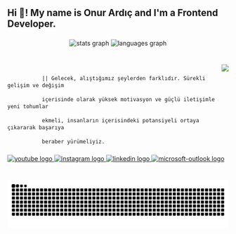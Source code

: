 <h2 align="left">Hi 👋! My name is Onur Ardıç and I'm a Frontend Developer.</h2>

###

<div align="center">
  <img src="https://github-readme-stats.vercel.app/api?username=Onur-Ardic&hide_title=false&hide_rank=false&show_icons=true&include_all_commits=true&count_private=true&disable_animations=false&theme=dracula&locale=en&hide_border=false" height="150" alt="stats graph"  />
  <img src="https://github-readme-stats.vercel.app/api/top-langs?username=Onur-Ardic&locale=en&hide_title=false&layout=compact&card_width=320&langs_count=5&theme=dracula&hide_border=false" height="150" alt="languages graph"  />
</div>

###

<br clear="both">

<img align="right" height="150" src="https://media3.giphy.com/media/bGgsc5mWoryfgKBx1u/200w.gif?cid=6c09b952wco4m6tggjpwk465zbujs9atxywaxffyac562fa5&ep=v1_gifs_search&rid=200w.gif&ct=g"  />

###
               || Gelecek, alıştığımız şeylerden farklıdır. Sürekli gelişim ve değişim

               içerisinde olarak yüksek motivasyon ve güçlü iletişimle yeni tohumlar

               ekmeli, insanların içerisindeki potansiyeli ortaya çıkararak başarıya

               beraber yürümeliyiz.

###

<div align="left">
  <a href="https://www.youtube.com/@OnurArd%C4%B1%C3%A7Dev" target="_blank">
    <img src="https://img.shields.io/static/v1?message=Youtube&logo=youtube&label=&color=FF0000&logoColor=white&labelColor=&style=for-the-badge" height="35" alt="youtube logo"  />
  </a>
  <a href="https://www.instagram.com/onurardc_/" target="_blank">
    <img src="https://img.shields.io/static/v1?message=Instagram&logo=instagram&label=&color=E4405F&logoColor=white&labelColor=&style=for-the-badge" height="35" alt="instagram logo"  />
  </a>
  <a href="https://www.linkedin.com/in/onur-ardic/" target="_blank">
    <img src="https://img.shields.io/static/v1?message=LinkedIn&logo=linkedin&label=&color=0077B5&logoColor=white&labelColor=&style=for-the-badge" height="35" alt="linkedin logo"  />
  </a>
  <a href="onurardc@outlook.com" target="_blank">
    <img src="https://img.shields.io/static/v1?message=Outlook&logo=microsoft-outlook&label=&color=0078D4&logoColor=white&labelColor=&style=for-the-badge" height="35" alt="microsoft-outlook logo"  />
  </a>
</div>

###

<br clear="both">

<img src="https://raw.githubusercontent.com/Onur-Ardic/Onur-Ardic/output/snake.svg" alt="Snake animation" />

###
